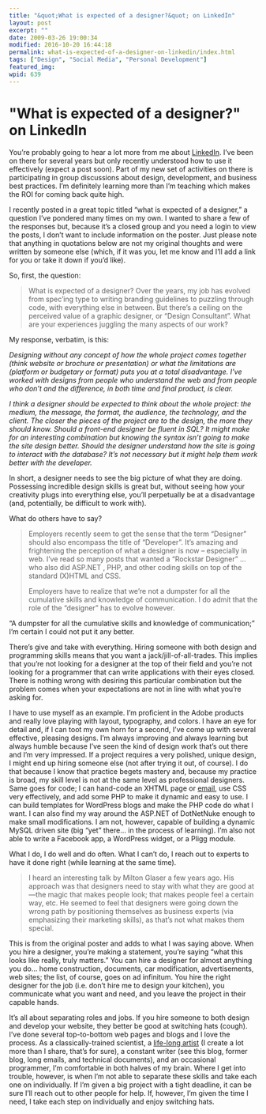 ```yaml
---
title: "&quot;What is expected of a designer?&quot; on LinkedIn"
layout: post
excerpt: ""
date: 2009-03-26 19:00:34
modified: 2016-10-20 16:44:18
permalink: what-is-expected-of-a-designer-on-linkedin/index.html
tags: ["Design", "Social Media", "Personal Development"]
featured_img:
wpid: 639
---
```


# "What is expected of a designer?" on LinkedIn

You’re probably going to hear a lot more from me about [LinkedIn](http://www.linkedin.com/in/joshcanhelp). I’ve been on there for several years but only recently understood how to use it effectively (expect a post soon). Part of my new set of activities on there is participating in group discussions about design, development, and business best practices. I’m definitely learning more than I’m teaching which makes the ROI for coming back quite high.

I recently posted in a great topic titled “what is expected of a designer,” a question I’ve pondered many times on my own. I wanted to share a few of the responses but, because it’s a closed group and you need a login to view the posts, I don’t want to include information on the poster. Just please note that anything in quotations below are not my original thoughts and were written by someone else (which, if it was you, let me know and I’ll add a link for you or take it down if you’d like).

So, first, the question:

> What is expected of a designer? Over the years, my job has evolved from spec’ing type to writing branding guidelines to puzzling through code, with everything else in between. But there’s a ceiling on the perceived value of a graphic designer, or “Design Consultant”. What are your experiences juggling the many aspects of our work?

My response, verbatim, is this:

*Designing without any concept of how the whole project comes together (think website or brochure or presentation) or what the limitations are (platform or budgetary or format) puts you at a total disadvantage. I’ve worked with designs from people who understand the web and from people who don’t and the difference, in both time and final product, is clear.*

*I think a designer should be expected to think about the whole project: the medium, the message, the format, the audience, the technology, and the client. The closer the pieces of the project are to the design, the more they should know. Should a front-end designer be fluent in SQL? It might make for an interesting combination but knowing the syntax isn’t going to make the site design better. Should the designer understand how the site is going to interact with the database? It’s not necessary but it might help them work better with the developer.*

In short, a designer needs to see the big picture of what they are doing. Possessing incredible design skills is great but, without seeing how your creativity plugs into everything else, you’ll perpetually be at a disadvantage (and, potentially, be difficult to work with).

What do others have to say?

> Employers recently seem to get the sense that the term “Designer” should also encompass the title of “Developer”. It’s amazing and frightening the perception of what a designer is now – especially in web. I’ve read so many posts that wanted a “Rockstar Designer” … who also did ASP.NET , PHP, and other coding skills on top of the standard (X)HTML and CSS.
>
> Employers have to realize that we’re not a dumpster for all the cumulative skills and knowledge of communication. I do admit that the role of the “designer” has to evolve however.

“A dumpster for all the cumulative skills and knowledge of communication;” I’m certain I could not put it any better.

There’s give and take with everything. Hiring someone with both design and programming skills means that you want a jack/jill-of-all-trades. This implies that you’re not looking for a designer at the top of their field and you’re not looking for a programmer that can write applications with their eyes closed. There is nothing wrong with desiring this particular combination but the problem comes when your expectations are not in line with what you’re asking for.

I have to use myself as an example. I’m proficient in the Adobe products and really love playing with layout, typography, and colors. I have an eye for detail and, if I can toot my own horn for a second, I’ve come up with several effective, pleasing designs. I’m always improving and always learning but always humble because I’ve seen the kind of design work that’s out there and I’m very impressed. If a project requires a very polished, unique design, I might end up hiring someone else (not after trying it out, of course). I do that because I know that practice begets mastery and, because my practice is broad, my skill level is not at the same level as professional designers. Same goes for code; I can hand-code an XHTML page or [email](/html-emails-the-last-word-until-everything-changes-again/), use CSS very effectively, and add some PHP to make it dynamic and easy to use. I can build templates for WordPress blogs and make the PHP code do what I want. I can also find my way around the ASP.NET of DotNetNuke enough to make small modifications. I am not, however, capable of building a dynamic MySQL driven site (big “yet” there… in the process of learning). I’m also not able to write a Facebook app, a WordPress widget, or a Pligg module.

What I do, I do well and do often. What I can’t do, I reach out to experts to have it done right (while learning at the same time).

> I heard an interesting talk by Milton Glaser a few years ago. His approach was that designers need to stay with what they are good at—the magic that makes people look; that makes people feel a certain way, etc. He seemed to feel that designers were going down the wrong path by positioning themselves as business experts (via emphasizing their marketing skills), as that’s not what makes them special.

This is from the original poster and adds to what I was saying above. When you hire a designer, you’re making a statement, you’re saying “what this looks like really, truly matters.” You can hire a designer for almost anything you do… home construction, documents, car modification, advertisements, web sites; the list, of course, goes on ad infinitum. You hire the right designer for the job (i.e. don’t hire me to design your kitchen), you communicate what you want and need, and you leave the project in their capable hands.

It’s all about separating roles and jobs. If you hire someone to both design and develop your website, they better be good at switching hats (cough). I’ve done several top-to-bottom web pages and blogs and I love the process. As a classically-trained scientist, a [life-long artist](/graffiti-art-evolution-from-drawing-to-painting-to-vector-moving-your-art-into-a-new-market/) (I create a lot more than I share, that’s for sure), a constant writer (see this blog, former blog, long emails, and technical documents), and an occasional programmer, I’m comfortable in both halves of my brain. Where I get into trouble, however, is when I’m not able to separate these skills and take each one on individually. If I’m given a big project with a tight deadline, it can be sure I’ll reach out to other people for help. If, however, I’m given the time I need, I take each step on individually and enjoy switching hats.
